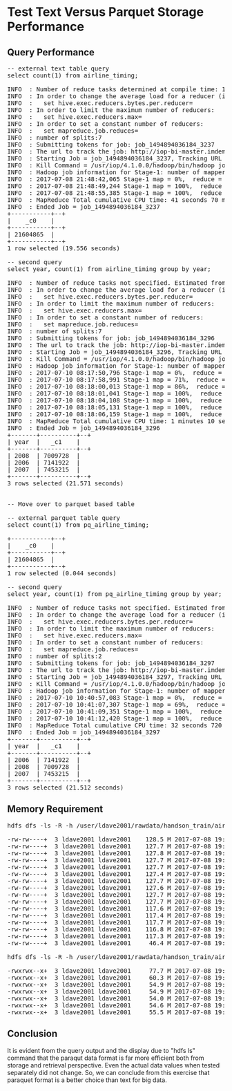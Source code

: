 # Test Text Versus Parquet Storage Performance

## Query Performance
<pre>
-- external text table query
select count(1) from airline_timing;

INFO  : Number of reduce tasks determined at compile time: 1
INFO  : In order to change the average load for a reducer (in bytes):
INFO  :   set hive.exec.reducers.bytes.per.reducer=<number>
INFO  : In order to limit the maximum number of reducers:
INFO  :   set hive.exec.reducers.max=<number>
INFO  : In order to set a constant number of reducers:
INFO  :   set mapreduce.job.reduces=<number>
INFO  : number of splits:7
INFO  : Submitting tokens for job: job_1494894036184_3237
INFO  : The url to track the job: http://iop-bi-master.imdemocloud.com:8088/proxy/application_1494894036184_3237/
INFO  : Starting Job = job_1494894036184_3237, Tracking URL = http://iop-bi-master.imdemocloud.com:8088/proxy/application_1494894036184_3237/
INFO  : Kill Command = /usr/iop/4.1.0.0/hadoop/bin/hadoop job  -kill job_1494894036184_3237
INFO  : Hadoop job information for Stage-1: number of mappers: 7; number of reducers: 1
INFO  : 2017-07-08 21:48:42,065 Stage-1 map = 0%,  reduce = 0%
INFO  : 2017-07-08 21:48:49,244 Stage-1 map = 100%,  reduce = 0%, Cumulative CPU 38.36 sec
INFO  : 2017-07-08 21:48:55,385 Stage-1 map = 100%,  reduce = 100%, Cumulative CPU 41.07 sec
INFO  : MapReduce Total cumulative CPU time: 41 seconds 70 msec
INFO  : Ended Job = job_1494894036184_3237
+-----------+--+
|    _c0    |
+-----------+--+
| 21604865  |
+-----------+--+
1 row selected (19.556 seconds)

-- second query
select year, count(1) from airline_timing group by year;

INFO  : Number of reduce tasks not specified. Estimated from input data size: 8
INFO  : In order to change the average load for a reducer (in bytes):
INFO  :   set hive.exec.reducers.bytes.per.reducer=<number>
INFO  : In order to limit the maximum number of reducers:
INFO  :   set hive.exec.reducers.max=<number>
INFO  : In order to set a constant number of reducers:
INFO  :   set mapreduce.job.reduces=<number>
INFO  : number of splits:7
INFO  : Submitting tokens for job: job_1494894036184_3296
INFO  : The url to track the job: http://iop-bi-master.imdemocloud.com:8088/proxy/application_1494894036184_3296/
INFO  : Starting Job = job_1494894036184_3296, Tracking URL = http://iop-bi-master.imdemocloud.com:8088/proxy/application_1494894036184_3296/
INFO  : Kill Command = /usr/iop/4.1.0.0/hadoop/bin/hadoop job  -kill job_1494894036184_3296
INFO  : Hadoop job information for Stage-1: number of mappers: 7; number of reducers: 8
INFO  : 2017-07-10 08:17:50,796 Stage-1 map = 0%,  reduce = 0%
INFO  : 2017-07-10 08:17:58,991 Stage-1 map = 71%,  reduce = 0%, Cumulative CPU 37.2 sec
INFO  : 2017-07-10 08:18:00,013 Stage-1 map = 86%,  reduce = 0%, Cumulative CPU 44.93 sec
INFO  : 2017-07-10 08:18:01,041 Stage-1 map = 100%,  reduce = 0%, Cumulative CPU 53.68 sec
INFO  : 2017-07-10 08:18:04,108 Stage-1 map = 100%,  reduce = 38%, Cumulative CPU 60.29 sec
INFO  : 2017-07-10 08:18:05,131 Stage-1 map = 100%,  reduce = 75%, Cumulative CPU 66.05 sec
INFO  : 2017-07-10 08:18:06,159 Stage-1 map = 100%,  reduce = 100%, Cumulative CPU 70.92 sec
INFO  : MapReduce Total cumulative CPU time: 1 minutes 10 seconds 920 msec
INFO  : Ended Job = job_1494894036184_3296
+-------+----------+--+
| year  |   _c1    |
+-------+----------+--+
| 2008  | 7009728  |
| 2006  | 7141922  |
| 2007  | 7453215  |
+-------+----------+--+
3 rows selected (21.571 seconds)


-- Move over to parquet based table

-- external parquet table query
select count(1) from pq_airline_timing;

+-----------+--+
|    _c0    |
+-----------+--+
| 21604865  |
+-----------+--+
1 row selected (0.044 seconds)

-- second query
select year, count(1) from pq_airline_timing group by year;

INFO  : Number of reduce tasks not specified. Estimated from input data size: 2
INFO  : In order to change the average load for a reducer (in bytes):
INFO  :   set hive.exec.reducers.bytes.per.reducer=<number>
INFO  : In order to limit the maximum number of reducers:
INFO  :   set hive.exec.reducers.max=<number>
INFO  : In order to set a constant number of reducers:
INFO  :   set mapreduce.job.reduces=<number>
INFO  : number of splits:2
INFO  : Submitting tokens for job: job_1494894036184_3297
INFO  : The url to track the job: http://iop-bi-master.imdemocloud.com:8088/proxy/application_1494894036184_3297/
INFO  : Starting Job = job_1494894036184_3297, Tracking URL = http://iop-bi-master.imdemocloud.com:8088/proxy/application_1494894036184_3297/
INFO  : Kill Command = /usr/iop/4.1.0.0/hadoop/bin/hadoop job  -kill job_1494894036184_3297
INFO  : Hadoop job information for Stage-1: number of mappers: 2; number of reducers: 2
INFO  : 2017-07-10 10:40:57,083 Stage-1 map = 0%,  reduce = 0%
INFO  : 2017-07-10 10:41:07,307 Stage-1 map = 69%,  reduce = 0%, Cumulative CPU 25.07 sec
INFO  : 2017-07-10 10:41:09,351 Stage-1 map = 100%,  reduce = 0%, Cumulative CPU 27.93 sec
INFO  : 2017-07-10 10:41:12,420 Stage-1 map = 100%,  reduce = 100%, Cumulative CPU 32.72 sec
INFO  : MapReduce Total cumulative CPU time: 32 seconds 720 msec
INFO  : Ended Job = job_1494894036184_3297
+-------+----------+--+
| year  |   _c1    |
+-------+----------+--+
| 2006  | 7141922  |
| 2008  | 7009728  |
| 2007  | 7453215  |
+-------+----------+--+
3 rows selected (21.512 seconds)
</pre>

## Memory Requirement
<pre>
hdfs dfs -ls -R -h /user/ldave2001/rawdata/handson_train/airline_performance/flights_processed/

-rw-rw----+  3 ldave2001 ldave2001    128.5 M 2017-07-08 19:17 /user/ldave2001/rawdata/handson_train/airline_performance/flights_processed/part-m-00000
-rw-rw----+  3 ldave2001 ldave2001    127.7 M 2017-07-08 19:17 /user/ldave2001/rawdata/handson_train/airline_performance/flights_processed/part-m-00001
-rw-rw----+  3 ldave2001 ldave2001    127.8 M 2017-07-08 19:17 /user/ldave2001/rawdata/handson_train/airline_performance/flights_processed/part-m-00002
-rw-rw----+  3 ldave2001 ldave2001    127.7 M 2017-07-08 19:17 /user/ldave2001/rawdata/handson_train/airline_performance/flights_processed/part-m-00003
-rw-rw----+  3 ldave2001 ldave2001    127.7 M 2017-07-08 19:17 /user/ldave2001/rawdata/handson_train/airline_performance/flights_processed/part-m-00004
-rw-rw----+  3 ldave2001 ldave2001    127.4 M 2017-07-08 19:17 /user/ldave2001/rawdata/handson_train/airline_performance/flights_processed/part-m-00005
-rw-rw----+  3 ldave2001 ldave2001    127.7 M 2017-07-08 19:17 /user/ldave2001/rawdata/handson_train/airline_performance/flights_processed/part-m-00006
-rw-rw----+  3 ldave2001 ldave2001    127.6 M 2017-07-08 19:17 /user/ldave2001/rawdata/handson_train/airline_performance/flights_processed/part-m-00007
-rw-rw----+  3 ldave2001 ldave2001    127.7 M 2017-07-08 19:17 /user/ldave2001/rawdata/handson_train/airline_performance/flights_processed/part-m-00008
-rw-rw----+  3 ldave2001 ldave2001    127.7 M 2017-07-08 19:17 /user/ldave2001/rawdata/handson_train/airline_performance/flights_processed/part-m-00009
-rw-rw----+  3 ldave2001 ldave2001    117.6 M 2017-07-08 19:17 /user/ldave2001/rawdata/handson_train/airline_performance/flights_processed/part-m-00010
-rw-rw----+  3 ldave2001 ldave2001    117.4 M 2017-07-08 19:17 /user/ldave2001/rawdata/handson_train/airline_performance/flights_processed/part-m-00011
-rw-rw----+  3 ldave2001 ldave2001    117.7 M 2017-07-08 19:17 /user/ldave2001/rawdata/handson_train/airline_performance/flights_processed/part-m-00012
-rw-rw----+  3 ldave2001 ldave2001    116.8 M 2017-07-08 19:17 /user/ldave2001/rawdata/handson_train/airline_performance/flights_processed/part-m-00013
-rw-rw----+  3 ldave2001 ldave2001    117.3 M 2017-07-08 19:17 /user/ldave2001/rawdata/handson_train/airline_performance/flights_processed/part-m-00014
-rw-rw----+  3 ldave2001 ldave2001     46.4 M 2017-07-08 19:17 /user/ldave2001/rawdata/handson_train/airline_performance/flights_processed/part-m-00015

hdfs dfs -ls -R -h /user/ldave2001/rawdata/handson_train/airline_performance/flights_parquet/

-rwxrwx--x+  3 ldave2001 ldave2001     77.7 M 2017-07-08 19:27 /user/ldave2001/rawdata/handson_train/airline_performance/flights_parquet/000000_0
-rwxrwx--x+  3 ldave2001 ldave2001     60.3 M 2017-07-08 19:26 /user/ldave2001/rawdata/handson_train/airline_performance/flights_parquet/000001_0
-rwxrwx--x+  3 ldave2001 ldave2001     54.9 M 2017-07-08 19:26 /user/ldave2001/rawdata/handson_train/airline_performance/flights_parquet/000002_0
-rwxrwx--x+  3 ldave2001 ldave2001     54.9 M 2017-07-08 19:26 /user/ldave2001/rawdata/handson_train/airline_performance/flights_parquet/000003_0
-rwxrwx--x+  3 ldave2001 ldave2001     54.0 M 2017-07-08 19:26 /user/ldave2001/rawdata/handson_train/airline_performance/flights_parquet/000004_0
-rwxrwx--x+  3 ldave2001 ldave2001     54.6 M 2017-07-08 19:26 /user/ldave2001/rawdata/handson_train/airline_performance/flights_parquet/000005_0
-rwxrwx--x+  3 ldave2001 ldave2001     55.5 M 2017-07-08 19:26 /user/ldave2001/rawdata/handson_train/airline_performance/flights_parquet/000006_0
</pre>

## Conclusion
It is evident from the query output and the display due to "hdfs ls" command that the paraqut data format is far more efficient both from storage and retrieval perspective. Even the actual data values when tested separately did not change. So, we can conclude from this exercise that paraquet format is a better choice than text for big data.
